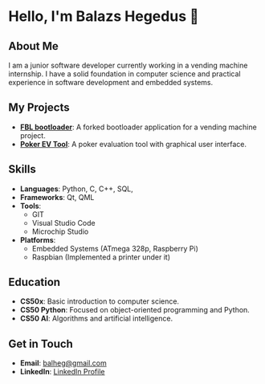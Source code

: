 # Hello, I'm Balazs Hegedus 👋

## About Me
I am a junior software developer currently working in a vending machine internship. I have a solid foundation in computer science and practical experience in software development and embedded systems.

## My Projects
- **[FBL bootloader](https://github.com/LubaLuba477/twiboot)**: A forked bootloader application for a vending machine project.
- **[Poker EV Tool](https://github.com/LubaLuba477/poker)**: A poker evaluation tool with graphical user interface.

## Skills
- **Languages**: Python, C, C++, SQL, 
- **Frameworks**: Qt, QML
- **Tools**: 
  - GIT
  - Visual Studio Code
  - Microchip Studio
- **Platforms**: 
  - Embedded Systems (ATmega 328p, Raspberry Pi)
  - Raspbian (Implemented a printer under it)
 
## Education
- **CS50x**: Basic introduction to computer science.
- **CS50 Python**: Focused on object-oriented programming and Python.
- **CS50 AI**: Algorithms and artificial intelligence.

## Get in Touch
- **Email**: [balheg@gmail.com](mailto:youremail@example.com)
- **LinkedIn**: [LinkedIn Profile](https://www.linkedin.com/in/yourusername/)



